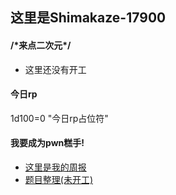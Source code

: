 ## 这里是Shimakaze-17900

#### /\*来点二次元\*/
- 这里还没有开工

#### 今日rp
1d100=0
"今日rp占位符"

#### 我要成为pwn糕手!
- [这里是我的周报](https://github.com/Shimakaze-17900/weekly)
- [题目整理(未开工)]()
  
